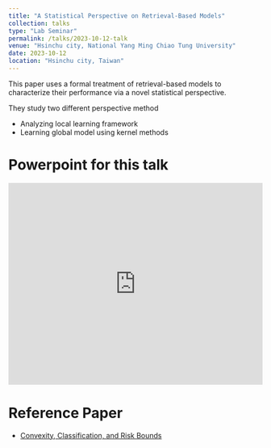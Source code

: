 ```yaml
---
title: "A Statistical Perspective on Retrieval-Based Models"
collection: talks
type: "Lab Seminar"
permalink: /talks/2023-10-12-talk
venue: "Hsinchu city, National Yang Ming Chiao Tung University"
date: 2023-10-12
location: "Hsinchu city, Taiwan"
---
```


This paper uses a formal treatment of retrieval-based models to characterize their performance via a novel statistical perspective.

They study two different perspective method
- Analyzing local learning framework
- Learning global model using kernel methods

Powerpoint for this talk
=====
<iframe src="https://www.slideshare.net/slideshow/embed_code/key/As1r5dliTtfwqO?hostedIn=slideshare&page=upload" width="100%" height="400" frameborder="0" marginwidth="0" marginheight="0" scrolling="no"></iframe>

Reference Paper
=====
- [Convexity, Classification, and Risk Bounds](http://www.jstor.org/stable/30047445)
